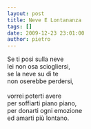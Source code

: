```yaml
---
layout: post
title: Neve E Lontananza
tags: []
date: 2009-12-23 23:01:00
author: pietro
---
```

Se ti posi sulla neve<br/>lei non osa sciogliersi,<br/>se la neve su di te<br/>non oserebbe perdersi,<br/><br/>vorrei poterti avere<br/>per soffiarti piano piano,<br/>per donarti ogni emozione<br/>ed amarti più lontano.
